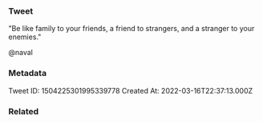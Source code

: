 ### Tweet
"Be like family to your friends, a friend to strangers, and a stranger to your enemies."

@naval

### Metadata
Tweet ID: 1504225301995339778
Created At: 2022-03-16T22:37:13.000Z

### Related

